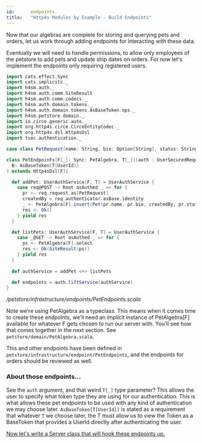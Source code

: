 ```yaml
---
id:      endpoints
title:   "Http4s Modules by Example - Build Endpoints"
---
```


Now that our algebras are complete for storing and querying pets and orders, let us work through adding endpoints for interacting with these data.

Eventually we will need to handle permissions, to allow only employees of the petstore to add pets and update ship dates on orders. For now let's implement the endpoints only requiring registered users.

```scala mdoc
import cats.effect.Sync
import cats.implicits._
import h4sm.auth._
import h4sm.auth.comm.SiteResult
import h4sm.auth.comm.codecs._
import h4sm.auth.domain.tokens._
import h4sm.auth.domain.tokens.AsBaseToken.ops._
import h4sm.petstore.domain._
import io.circe.generic.auto._
import org.http4s.circe.CirceEntityCodec._
import org.http4s.dsl.Http4sDsl
import tsec.authentication._

case class PetRequest(name: String, bio: Option[String], status: String)

class PetEndpoints[F[_]: Sync: PetAlgebra, T[_]](auth : UserSecuredRequestHandler[F, T])(implicit
  B: AsBaseToken[T[UserId]]
) extends Http4sDsl[F]{

  def addPet: UserAuthService[F, T] = UserAuthService {
    case req@POST -> Root asAuthed _ => for {
      pr <- req.request.as[PetRequest]
      createdBy = req.authenticator.asBase.identity
      _ <- PetAlgebra[F].insert(Pet(pr.name, pr.bio, createdBy, pr.status))
      res <- Ok()
    } yield res
  }

  def listPets: UserAuthService[F, T] = UserAuthService {
    case _@GET -> Root asAuthed _ => for {
      ps <- PetAlgebra[F].select
      res <- Ok(SiteResult(ps))
    } yield res
  }
 
  def authService = addPet <+> listPets

  def endpoints = auth.liftService(authService)
}
```
*/petstore/infrastructure/endpoints/PetEndpoints.scala*

Note we're using PetAlgebra as a typeclass. This means when it comes time to create these endpoints, we'll need an implicit instance of PetAlgebra[F] available for whatever F gets chosen to run our server with. You'll see how that comes together in the next section. See `petstore/domain/PetAlgebra.scala`. 

This and other endpoints have been defined in `petstore/infrastructure/endpoint/PetEndpoints`, and the endpoints for orders should be reviewed as well.

### About those endpoints...
See the `auth` argument, and that weird `T[_]` type parameter? This allows the user to specify what token type they are using for our authentication. This is what allows these pet endpoints to be used with any kind of authentication we may choose later. `AsBaseToken[T[UserId]]` is stated as a requirement that whatever `T` we choose later, the T must allow us to view the Token as a BaseToken that provides a UserId directly after authenticating the user.


[Now let's write a Server class that will hook these endpoints up.](04-server.md)
